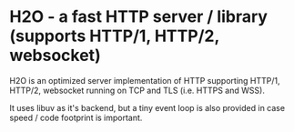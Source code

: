 H2O - a fast HTTP server / library (supports HTTP/1, HTTP/2, websocket)
===

H2O is an optimized server implementation of HTTP supporting HTTP/1, HTTP/2, websocket running on TCP and TLS (i.e. HTTPS and WSS).

It uses libuv as it's backend, but a tiny event loop is also provided in case speed / code footprint is important.
